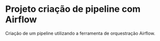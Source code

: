 # Projeto  criação de pipeline com Airflow
Criação de um pipeline utilizando a ferramenta de orquestração Airflow.
